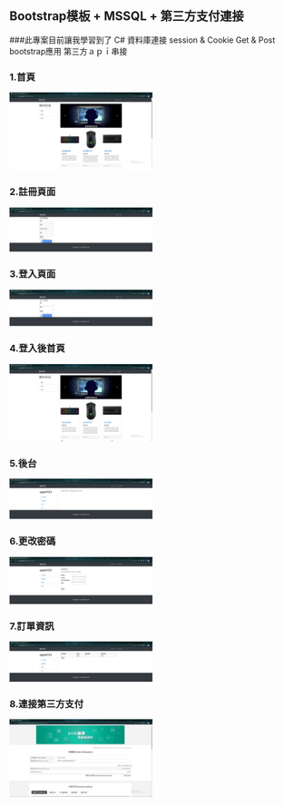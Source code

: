 ## Bootstrap模板 + MSSQL + 第三方支付連接

###此專案目前讓我學習到了
C# 資料庫連接
session & Cookie 
Get & Post
bootstrap應用
第三方ａｐｉ串接

### 1.首頁
<img src="https://github.com/z83520/TestWeb/blob/main/jpg/%E9%A6%96%E9%A0%81.jpg" width="50%">



### 2.註冊頁面 
<img src="https://github.com/z83520/TestWeb/blob/main/jpg/%E8%A8%BB%E5%86%8A.jpg" width="50%">


### 3.登入頁面
<img src="https://github.com/z83520/TestWeb/blob/main/jpg/%E7%99%BB%E5%85%A5.jpg" width="50%">


### 4.登入後首頁
<img src="https://github.com/z83520/TestWeb/blob/main/jpg/%E7%99%BB%E5%85%A5%E5%BE%8C%E9%A6%96%E9%A0%81.jpg" width="50%">


### 5.後台
<img src="https://github.com/z83520/TestWeb/blob/main/jpg/%E5%BE%8C%E8%87%BA.jpg" width="50%">


### 6.更改密碼
<img src="https://github.com/z83520/TestWeb/blob/main/jpg/%E5%AF%86%E7%A2%BC%E4%BF%AE%E6%94%B9.jpg" width="50%">


### 7.訂單資訊
<img src="https://github.com/z83520/TestWeb/blob/main/jpg/%E8%A8%82%E5%96%AE.jpg" width="50%">


### 8.連接第三方支付
<img src="https://github.com/z83520/TestWeb/blob/main/jpg/%E7%B6%A0%E7%95%8C.jpg" width="50%">

